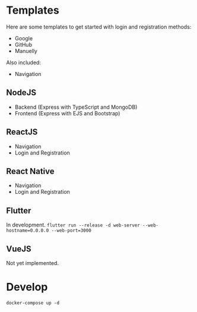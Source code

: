 # Templates
Here are some templates to get started with login and registration methods:
- Google
- GitHub
- Manuelly

Also included:
- Navigation

## NodeJS
- Backend (Express with TypeScript and MongoDB)
- Frontend (Express with EJS and Bootstrap)
## ReactJS
- Navigation
- Login and Registration
## React Native
- Navigation
- Login and Registration
## Flutter
In development.
`flutter run --release -d web-server --web-hostname=0.0.0.0 --web-port=3000`
## VueJS
Not yet implemented.

# Develop
`docker-compose up -d`
